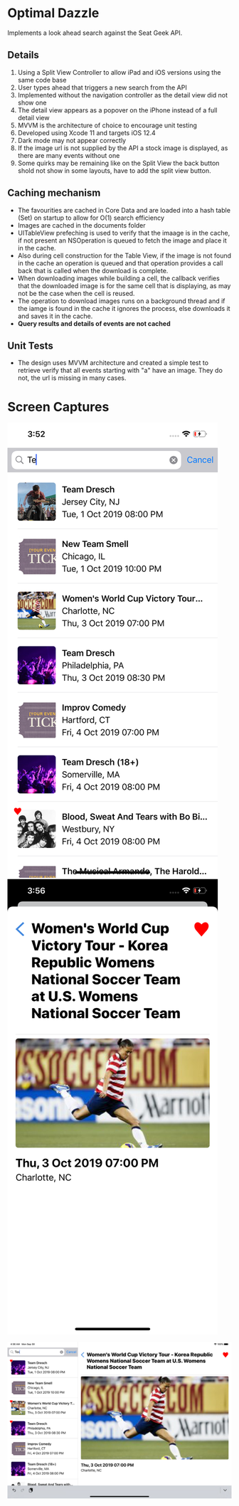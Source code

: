 # Optimal Dazzle
Implements a look ahead search against the Seat Geek API. 

## Details

1. Using a Split View Controller to allow iPad and iOS versions using the same code base
2. User types ahead that triggers a new search from the API
3. Implemented without the navigation controller as the detail view did not show one
4. The detail view appears as a popover on the iPhone instead of a full detail view
5. MVVM is the architecture of choice to encourage unit testing
6. Developed using Xcode 11 and targets iOS 12.4
7. Dark mode may not appear correctly
8. If the image url is not supplied by the API a stock image is displayed, as there are many events without one
9. Some quirks may be remaining like on the Split View the back button shold not show in some layouts, have to add the split view button.

## Caching mechanism

- The favourities are cached in Core Data and are loaded into a hash table (Set) on startup to allow for O(1) search efficiency
- Images are cached in the documents folder
- UITableView prefeching is used to verify that the imaage is in the cache, if not present an NSOperation is queued to fetch the image and place it in the cache. 
- Also during cell construction for the Table View, if the image is not found in the cache an operation is queued and that operation provides a call back that is called when the download is complete. 
- When downloading images while building a cell, the callback verifies that the downloaded image is for the same cell that is displaying, as may not be the case when the cell is reused.
- The operation to download images runs on a background thread and if the iamge is found in the cache it ignores the process, else downloads it and saves it in the cache. 
- **Query results and details of events are not cached**

## Unit Tests

- The design uses MVVM architecture and created a simple test to retrieve verify that all events starting with "a" have an image. They do not, the url is missing in many cases. 


# Screen Captures

![iPhone Master](docs/iphone-master.png) ![Details screen](docs/iphone-detail.png) 

![iPad Screen](docs/ipad.png) 